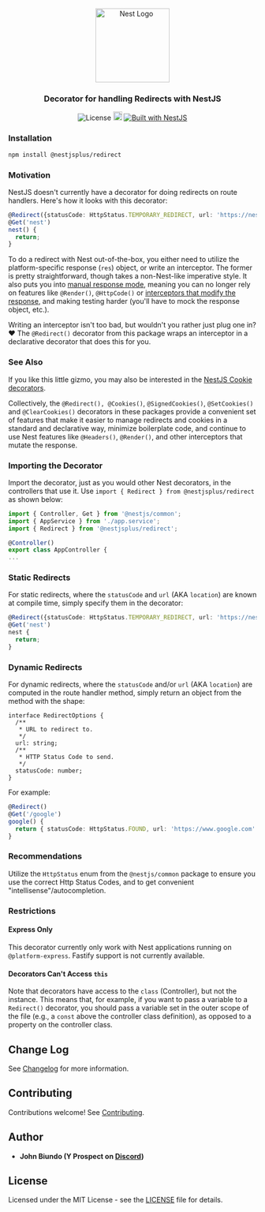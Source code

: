 <h1 align="center"></h1>

<div align="center">
  <a href="http://nestjs.com/" target="_blank">
    <img src="https://nestjs.com/img/logo_text.svg" width="150" alt="Nest Logo" />
  </a>
</div>

<h3 align="center">Decorator for handling Redirects with NestJS</h3>

<div align="center">
   <img src="https://img.shields.io/badge/license-MIT-brightgreen.svg" alt="License" />
  <img src="https://badge.fury.io/js/%40nestjsplus%2Fredirect.svg" alt="npm version" height="18">
  <a href="https://nestjs.com" target="_blank">
    <img src="https://img.shields.io/badge/built%20with-NestJs-red.svg" alt="Built with NestJS">
  </a>
</div>

### Installation

```bash
npm install @nestjsplus/redirect
```

### Motivation
NestJS doesn't currently have a decorator for doing redirects on route handlers.
Here's how it looks with this decorator:

```typescript
@Redirect({statusCode: HttpStatus.TEMPORARY_REDIRECT, url: 'https://nestjs.com'})
@Get('nest')
nest() {
  return;
}
```

To do a redirect with Nest out-of-the-box, you either need to utilize the platform-specific
response (`res`) object, or write an interceptor. The former is pretty straightforward, though
takes a non-Nest-like imperative style.  It also puts you into
[manual response mode](https://docs.nestjs.com/controllers#routing),
meaning you can no longer rely on features like `@Render()`, `@HttpCode()` or [interceptors that modify the response](https://docs.nestjs.com/interceptors#response-mapping), and making testing harder (you'll have to mock the response
object, etc.).

Writing an interceptor isn't too bad, but wouldn't you rather just plug one in? :heart:
The `@Redirect()` decorator from this package wraps an interceptor
in a declarative decorator that does this for you.

### See Also
If you like this little gizmo, you may also be interested in the [NestJS Cookie
decorators](https://github.com/nestsjsplus/cookies).

Collectively, the `@Redirect(), @Cookies()`, `@SignedCookies()`, `@SetCookies()`
and `@ClearCookies()` decorators in these packages
provide a convenient set of features that make it easier to manage redirects and
cookies in a standard and declarative way, minimize boilerplate code, and continue
to use Nest features like `@Headers()`, `@Render()`, and other interceptors that
mutate the response.

### Importing the Decorator
Import the decorator, just as you would other Nest decorators, in the controllers
that use it.  Use `import { Redirect } from @nestjsplus/redirect` as shown
below:

```typescript
import { Controller, Get } from '@nestjs/common';
import { AppService } from './app.service';
import { Redirect } from '@nestjsplus/redirect';

@Controller()
export class AppController {
...
```

### Static Redirects
For static redirects, where the `statusCode` and `url` (AKA `location`) are known at
compile time, simply specify them in the decorator:

```typescript
@Redirect({statusCode: HttpStatus.TEMPORARY_REDIRECT, url: 'https://nestjs.com'})
@Get('nest')
nest {
  return;
}
```
### Dynamic Redirects
For dynamic redirects, where the `statusCode` and/or `url` (AKA `location`) are
computed in the route handler method, simply return an object from the method with
the shape:

```typsecript
interface RedirectOptions {
  /**
   * URL to redirect to.
   */
  url: string;
  /**
   * HTTP Status Code to send.
   */
  statusCode: number;
}
```
For example:

```typescript
@Redirect()
@Get('/google')
google() {
  return { statusCode: HttpStatus.FOUND, url: 'https://www.google.com' };
}
```

### Recommendations
Utilize the `HttpStatus` enum from the `@nestjs/common` package to ensure you use
the correct Http Status Codes, and to get convenient "intellisense"/autocompletion.

### Restrictions
#### Express Only
This decorator currently only work with Nest applications running on `@platform-express`.  Fastify support is not
currently available.

#### Decorators Can't Access `this`
Note that decorators have access to the `class` (Controller), but not the instance.  This means that, for example,
if you want to pass a variable to a `Redirect()` decorator, you should pass a variable set in the outer scope of
the file (e.g., a `const` above the controller class definition), as opposed to a property on the controller class.

## Change Log

See [Changelog](CHANGELOG.md) for more information.

## Contributing

Contributions welcome! See [Contributing](CONTRIBUTING.md).

## Author

- **John Biundo (Y Prospect on [Discord](https://discord.gg/G7Qnnhy))**

## License

Licensed under the MIT License - see the [LICENSE](LICENSE) file for details.